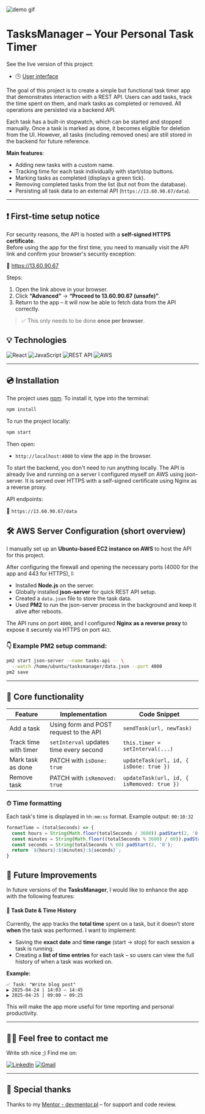 ![demo gif](./src/assets/demo-tasktimer.gif)

# TasksManager – Your Personal Task Timer

See the live version of this project:

- 🕒 [User interface](https://marrcelp.github.io/Task-Manager/)

The goal of this project is to create a simple but functional task timer app that demonstrates interaction with a REST API. Users can add tasks, track the time spent on them, and mark tasks as completed or removed. All operations are persisted via a backend API.

Each task has a built-in stopwatch, which can be started and stopped manually. Once a task is marked as done, it becomes eligible for deletion from the UI. However, all tasks (including removed ones) are still stored in the backend for future reference.

**Main features**:
- Adding new tasks with a custom name.
- Tracking time for each task individually with start/stop buttons.
- Marking tasks as completed (displays a green tick).
- Removing completed tasks from the list (but not from the database).
- Persisting all task data to an external API (`https://13.60.90.67/data`).

---

## ❗️ First-time setup notice

For security reasons, the API is hosted with a **self-signed HTTPS certificate**.  
Before using the app for the first time, you need to manually visit the API link and confirm your browser's security exception:

🔗 https://13.60.90.67

Steps:

1. Open the link above in your browser.
2. Click **“Advanced”** → **“Proceed to 13.60.90.67 (unsafe)”**.
3. Return to the app – it will now be able to fetch data from the API correctly.

> ✅ This only needs to be done **once per browser**.


## 💡 Technologies

![React](https://img.shields.io/badge/React-20232A?style=for-the-badge&logo=react&logoColor=61DAFB)
![JavaScript](https://img.shields.io/badge/javascript-%23323330.svg?style=for-the-badge&logo=javascript&logoColor=%23F7DF1E)
![REST API](https://img.shields.io/badge/REST%20API-%23000000.svg?style=for-the-badge&logo=api&logoColor=white)
![AWS](https://img.shields.io/badge/AWS-%23FF9900.svg?style=for-the-badge&logo=amazon-aws&logoColor=white)

---

## 💿 Installation

The project uses [npm](https://www.npmjs.com/). To install it, type into the terminal:

```bash
npm install
```
To run the project locally:

```bash
npm start
```
Then open:

- `http://localhost:4000` to view the app in the browser.

To start the backend, you don't need to run anything locally. The API is already live and running on a server I configured myself on AWS using json-server. It is served over HTTPS with a self-signed certificate using Nginx as a reverse proxy.

API endpoints:

🔗 `https://13.60.90.67/data`

## 🛠️ AWS Server Configuration (short overview)

I manually set up an **Ubuntu-based EC2 instance on AWS** to host the API for this project.

After configuring the firewall and opening the necessary ports (4000 for the app and 443 for HTTPS), I:

- Installed **Node.js** on the server.
- Globally installed **json-server** for quick REST API setup.
- Created a `data.json` file to store the task data.
- Used **PM2** to run the json-server process in the background and keep it alive after reboots.

The API runs on port `4000`, and I configured **Nginx as a reverse proxy** to expose it securely via HTTPS on port `443`.

### 👇 Example PM2 setup command:

```bash
pm2 start json-server --name tasks-api -- \
  --watch /home/ubuntu/tasksmanager/data.json --port 4000
pm2 save
```

---

## 🔧 Core functionality

| Feature               | Implementation                                    | Code Snippet                           |
|-----------------------|----------------------------------------------------|----------------------------------------|
| Add a task            | Using form and POST request to the API            | `sendTask(url, newTask)`               |
| Track time with timer | `setInterval` updates time every second           | `this.timer = setInterval(...)`        |
| Mark task as done     | PATCH with `isDone: true`                         | `updateTask(url, id, { isDone: true })`|
| Remove task           | PATCH with `isRemoved: true`                      | `updateTask(url, id, { isRemoved: true })`|

### ⏱ Time formatting

Each task's time is displayed in `hh:mm:ss` format. Example output: `00:10:32`

```js
formatTime = (totalSeconds) => {
  const hours = String(Math.floor(totalSeconds / 3600)).padStart(2, '0');
  const minutes = String(Math.floor((totalSeconds % 3600) / 60)).padStart(2, '0');
  const seconds = String(totalSeconds % 60).padStart(2, '0');
  return `${hours}:${minutes}:${seconds}`;
}
```
## 🔮 Future Improvements

In future versions of the **TasksManager**, I would like to enhance the app with the following features:

#### 📅 Task Date & Time History

Currently, the app tracks the **total time** spent on a task, but it doesn’t store **when** the task was performed. I want to implement:

- Saving the **exact date** and **time range** (start → stop) for each session a task is running.
- Creating a **list of time entries** for each task – so users can view the full history of when a task was worked on.

**Example:**

```text
✅ Task: "Write blog post"
▶ 2025-04-24 | 14:03 – 14:45
▶ 2025-04-25 | 09:00 – 09:25
```

This will make the app more useful for time reporting and personal productivity.

---

## 🙋‍♂️ Feel free to contact me

Write sth nice ;) Find me on:

[![LinkedIn](https://img.shields.io/badge/LinkedIn-%230077B5.svg?style=for-the-badge&logo=linkedin&logoColor=white)](https://www.linkedin.com/in/marcel-piaszczyk-200ba8181/)
[![Gmail](https://img.shields.io/badge/Gmail-%23D14836.svg?style=for-the-badge&logo=gmail&logoColor=white)](mailto:marcel.piaszczyk@gmail.com)

---

## 👏 Special thanks

Thanks to my [Mentor - devmentor.pl](https://devmentor.pl/) – for support and code review.

